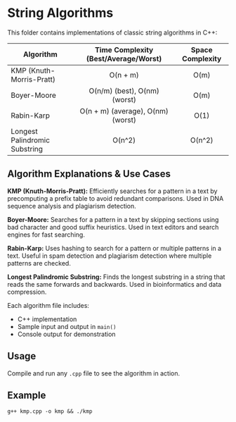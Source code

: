 # String Algorithms

This folder contains implementations of classic string algorithms in C++:

| Algorithm                     | Time Complexity (Best/Average/Worst) | Space Complexity |
| ----------------------------- | :----------------------------------: | :--------------: |
| KMP (Knuth-Morris-Pratt)      |               O(n + m)               |       O(m)       |
| Boyer-Moore                   |     O(n/m) (best), O(nm) (worst)     |       O(m)       |
| Rabin-Karp                    |  O(n + m) (average), O(nm) (worst)   |       O(1)       |
| Longest Palindromic Substring |                O(n^2)                |      O(n^2)      |

## Algorithm Explanations & Use Cases

**KMP (Knuth-Morris-Pratt):**
Efficiently searches for a pattern in a text by precomputing a prefix table to avoid redundant comparisons. Used in DNA sequence analysis and plagiarism detection.

**Boyer-Moore:**
Searches for a pattern in a text by skipping sections using bad character and good suffix heuristics. Used in text editors and search engines for fast searching.

**Rabin-Karp:**
Uses hashing to search for a pattern or multiple patterns in a text. Useful in spam detection and plagiarism detection where multiple patterns are checked.

**Longest Palindromic Substring:**
Finds the longest substring in a string that reads the same forwards and backwards. Used in bioinformatics and data compression.

Each algorithm file includes:

- C++ implementation
- Sample input and output in `main()`
- Console output for demonstration

## Usage

Compile and run any `.cpp` file to see the algorithm in action.

## Example

```
g++ kmp.cpp -o kmp && ./kmp
```
